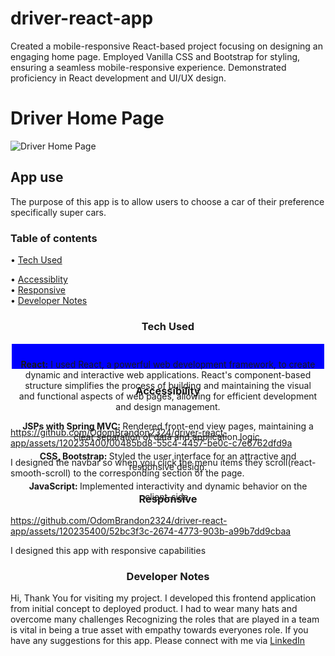 # driver-react-app

Created a mobile-responsive React-based project focusing on designing an engaging home page. Employed Vanilla CSS and Bootstrap for styling, ensuring a seamless mobile-responsive experience. Demonstrated proficiency in React development and UI/UX design.


  
  


<h1>Driver Home Page</h1>




![Driver Home Page](https://github.com/OdomBrandon2324/driver-react-app/assets/120235400/954d9a50-62aa-43c8-8ff1-ef812c35e7eb)






<h2>App use</h2>
<p>The purpose of this app is to allow users to choose a car of their preference specifically super cars. <br>

</p>
<h3>Table of contents</h3>

• [Tech Used](#tech-used)
<br>

• [Accessiblity](#accessibility)
<br>
• [Responsive](#responsive)
<br>
• [Developer Notes](#developer-notes)

<h3 align="center">Tech Used</h3>
<a name="tech-used"></a>

<div align="center "style="border: 2px solid white; padding: 10px; background-color: blue; height: 20px">
  <p><span style="font-weight: bold">React:</span> I used React, a powerful web development framework, to create dynamic and interactive web applications. React's component-based structure simplifies the process of building and maintaining the visual and functional aspects of web pages, allowing for efficient development and design management.</p>
 
  <p><span style="font-weight: bold">JSPs with Spring MVC: </span> Rendered front-end view pages, maintaining a clear separation of data and application logic.</p>
  <p><span style="font-weight: bold">CSS, Bootstrap: </span> Styled the user interface for an attractive and responsive design.</p>
  <p><span style="font-weight: bold">JavaScript: </span> Implemented interactivity and dynamic behavior on the client-side.</p>
</div><h3 align="center">Accessibility</h3>
<a name="accessibility"></a>
<br>

https://github.com/OdomBrandon2324/driver-react-app/assets/120235400/00485bd8-55c4-4457-be0c-c7e6762dfd9a

<p> I designed the navbar so when you click the menu items they scroll(react-smooth-scroll) to the corresponding section of the page. </p>



<h3 align="center">Responsive</h3>
<a name="responsive"></a>



https://github.com/OdomBrandon2324/driver-react-app/assets/120235400/52bc3f3c-2674-4773-903b-a99b7dd9cbaa

<p> I designed this app with responsive capabilities</p>




<h3 align="center">Developer Notes</h3>
<a name="developer-notes"></a>

<p>Hi, Thank You for visiting my project. I developed this frontend  application from initial concept to deployed product. I had to wear many hats and overcome many challenges Recognizing the roles that are played in a team is vital in being a true asset with empathy towards everyones role. If you have any suggestions for this app. Please connect with me via  <a href="https://www.linkedin.com/in/brandon-odom-715660270/" >LinkedIn</a></p>







  

  

